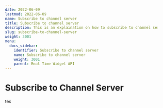 ```yaml
---
date: 2022-06-09
lastmod: 2022-06-09
name: Subscribe to channel server
title: Subscribe to channel server
description: This is an explaination on how to subscribe to channel server.
slug: subscribe-to-channel-server
weight: 3001
menu:
  docs_sidebar:
    identifier: Subscribe to channel server
    name: Subscribe to channel server
    weight: 3001
    parent: Real Time Widget API
---
```

# Subscribe to Channel Server

tes
